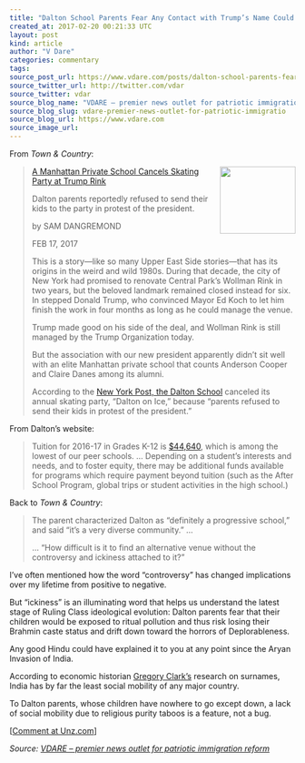 ```yaml
---
title: "Dalton School Parents Fear Any Contact with Trump’s Name Could Ritually Defile Their Heirs’ Caste Status, Rendering Them Deplorables"
created_at: 2017-02-20 00:21:33 UTC
layout: post
kind: article
author: "V Dare"
categories: commentary
tags: 
source_post_url: https://www.vdare.com/posts/dalton-school-parents-fear-any-contact-with-trumps-name-could-ritually-defile-their-heirs-caste-status-rendering-them-deplorables
source_twitter_url: http://twitter.com/vdar
source_twitter: vdar
source_blog_name: "VDARE – premier news outlet for patriotic immigration reform"
source_blog_slug: vdare-premier-news-outlet-for-patriotic-immigratio
source_blog_url: https://www.vdare.com
source_image_url: 
---
```

<div class="pf-content"><p>From <em>Town &amp; Country</em>:</p>
<blockquote><p><a id="xlink_1_2" class="xlink" title="Anchor Link to This Paragraph" href="http://www.unz.com/isteve/#xlink_1_2" name="xlink_1_2"></a> <a title="http://www.adweek.com/tvnewser/wp-content/uploads/sites/3/2015/11/Trump-at-Wollman.jpg" href="http://www.adweek.com/tvnewser/wp-content/uploads/sites/3/2015/11/Trump-at-Wollman.jpg"><img class="alignright" src="http://www.adweek.com/tvnewser/wp-content/uploads/sites/3/2015/11/Trump-at-Wollman.jpg" alt="" width="133" height="118" align="right" /></a><a title="http://www.townandcountrymag.com/society/politics/news/a9621/dalton-cancels-skating-party-at-trump-rink/" href="http://www.townandcountrymag.com/society/politics/news/a9621/dalton-cancels-skating-party-at-trump-rink/">A Manhattan Private School Cancels Skating Party at Trump Rink</a></p>
<p><a id="xlink_1_3" class="xlink" title="Anchor Link to This Paragraph" href="http://www.unz.com/isteve/#xlink_1_3" name="xlink_1_3"></a>Dalton parents reportedly refused to send their kids to the party in protest of the president.</p>
<p><a id="xlink_1_4" class="xlink" title="Anchor Link to This Paragraph" href="http://www.unz.com/isteve/#xlink_1_4" name="xlink_1_4"></a>by SAM DANGREMOND</p>
<p>FEB 17, 2017</p>
<p><a id="xlink_1_5" class="xlink" title="Anchor Link to This Paragraph" href="http://www.unz.com/isteve/#xlink_1_5" name="xlink_1_5"></a>This is a story—like so many Upper East Side stories—that has its origins in the weird and wild 1980s. During that decade, the city of New York had promised to renovate Central Park’s Wollman Rink in two years, but the beloved landmark remained closed instead for six. In stepped Donald Trump, who convinced Mayor Ed Koch to let him finish the work in four months as long as he could manage the venue.</p>
<p><a id="xlink_1_6" class="xlink" title="Anchor Link to This Paragraph" href="http://www.unz.com/isteve/#xlink_1_6" name="xlink_1_6"></a>Trump made good on his side of the deal, and Wollman Rink is still managed by the Trump Organization today.</p>
<p><a id="xlink_1_7" class="xlink" title="Anchor Link to This Paragraph" href="http://www.unz.com/isteve/#xlink_1_7" name="xlink_1_7"></a>But the association with our new president apparently didn’t sit well with an elite Manhattan private school that counts Anderson Cooper and Claire Danes among its alumni.</p>
<p class="p1 body-el-text standard-body-el-text">According to the <a class="body-el-link standard-body-el-link" href="http://nypost.com/2017/02/17/prep-school-cancels-party-at-trump-wollman-rink-over-parents-protests/" target="_blank" data-tracking-id="recirc-text-link">New York Post, the Dalton School</a> canceled its annual skating party, &#8220;Dalton on Ice,&#8221; because &#8220;parents refused to send their kids in protest of the president.&#8221;</p>
</blockquote>
<p><a id="xlink_1_9" class="xlink" title="Anchor Link to This Paragraph" href="http://www.unz.com/isteve/#xlink_1_9" name="xlink_1_9"></a>From Dalton’s website:</p><!-- TAG START { player: "7518-804336-VDare - Outstream - Rev", owner: "ONE Video by AOL", for: "ONE Video by AOL" - BEINJS } --><div id="57966237cc52c74a5e1363c4" class="vdb_player vdb_57966237cc52c74a5e1363c456bcd17ce4b018167fea5539">    <script type="text/javascript" src="//delivery.vidible.tv/jsonp/pid=57966237cc52c74a5e1363c4/56bcd17ce4b018167fea5539_bein.js"></script></div><!-- TAG END { date: 07/25/16 } -->
<blockquote><p><a id="xlink_1_10" class="xlink" title="Anchor Link to This Paragraph" href="http://www.unz.com/isteve/#xlink_1_10" name="xlink_1_10"></a> Tuition for 2016-17 in Grades K-12 is <a title="https://www.dalton.org/page/admissions/tuition-and-financial-aid/tuition" href="https://www.dalton.org/page/admissions/tuition-and-financial-aid/tuition">$44,640</a>, which is among the lowest of our peer schools. … Depending on a student’s interests and needs, and to foster equity, there may be additional funds available for programs which require payment beyond tuition (such as the After School Program, global trips or student activities in the high school.)</p></blockquote>
<p><a id="xlink_1_11" class="xlink" title="Anchor Link to This Paragraph" href="http://www.unz.com/isteve/#xlink_1_11" name="xlink_1_11"></a>Back to <em>Town &amp; Country</em>:</p>
<blockquote><p><a id="xlink_1_12" class="xlink" title="Anchor Link to This Paragraph" href="http://www.unz.com/isteve/#xlink_1_12" name="xlink_1_12"></a> The parent characterized Dalton as “definitely a progressive school,” and said “it’s a very diverse community.” …</p>
<p><a id="xlink_1_13" class="xlink" title="Anchor Link to This Paragraph" href="http://www.unz.com/isteve/#xlink_1_13" name="xlink_1_13"></a>… “How difficult is it to find an alternative venue without the controversy and ickiness attached to it?”</p></blockquote>
<p><a id="xlink_1_14" class="xlink" title="Anchor Link to This Paragraph" href="http://www.unz.com/isteve/#xlink_1_14" name="xlink_1_14"></a>I’ve often mentioned how the word “controversy” has changed implications over my lifetime from positive to negative.</p>
<p><a id="xlink_1_15" class="xlink" title="Anchor Link to This Paragraph" href="http://www.unz.com/isteve/#xlink_1_15" name="xlink_1_15"></a>But “ickiness” is an illuminating word that helps us understand the latest stage of Ruling Class ideological evolution: Dalton parents fear that their children would be exposed to ritual pollution and thus risk losing their Brahmin caste status and drift down toward the horrors of Deplorableness.</p>
<p><a id="xlink_1_16" class="xlink" title="Anchor Link to This Paragraph" href="http://www.unz.com/isteve/#xlink_1_16" name="xlink_1_16"></a>Any good Hindu could have explained it to you at any point since the Aryan Invasion of India.</p>
<p><a id="xlink_1_17" class="xlink" title="Anchor Link to This Paragraph" href="http://www.unz.com/isteve/#xlink_1_17" name="xlink_1_17"></a>According to economic historian <a title="http://takimag.com/article/give_it_up_psmithe_steves_sailer/print" href="http://takimag.com/article/give_it_up_psmithe_steves_sailer/print">Gregory Clark’s</a> research on surnames, India has by far the least social mobility of any major country.</p>
<p><a id="xlink_1_18" class="xlink" title="Anchor Link to This Paragraph" href="http://www.unz.com/isteve/#xlink_1_18" name="xlink_1_18"></a>To Dalton parents, whose children have nowhere to go except down, a lack of social mobility due to religious purity taboos is a feature, not a bug.</p>
<p>[<a href="http://www.unz.com/isteve/dalton-parents-trumps-name-would-ritually-pollute-their-scions/">Comment at Unz.com</a>]</p>
</div><div class="">
    <i>Source: <a href="https://www.vdare.com">VDARE – premier news outlet for patriotic immigration reform</a></i>
</div>
